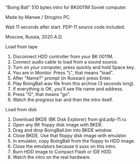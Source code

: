 "Boing Ball" 510 bytes intro
for BK0011M Soviet computer.

Made by Manwe / Strogino PC.

Wait 11 seconds after start.
PDP-11 source code included.

 Moscow, Russia, 2020 A.D.



Load from tape
1. Disconnect HDD controller from your BK 0011M.
2. Connect audio cable to load from a sound source.
3. Turn on your computer, press quickly and hold Space key.
4. You are in Monitor. Press "L", that means "load".
5. After "Name?" prompt (in Russian) press Enter.
6. Play BoingBall.wav file from this archive (3 seconds long).
7. If everything is OK, you'll see file name and address.
8. Press "G", that means "go".
9. Watch the progress bar and then the intro itself.


Load from disk
1. Download BKDE (BK Disk Explorer) from gid.pdp-11.ru
2. Open any BK floppy disk image with BKDE.
3. Drag and drop BoingBall.bin into BKDE window.
4. Close BKDE. Use that floppy disk image with emulator.
5. In emulator, copy BoingBall from the floppy to HDD image.
6. Close the emulators because it suxx on this intro.
7. Burn HDD image to Compact Flash or IDE HDD.
8. Watch the intro on the real hardware.
